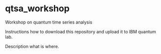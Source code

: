 # qtsa_workshop
Workshop on quantum time series analysis

Instructions how to download this repository and upload it to IBM quantum lab.

Description what is where.
